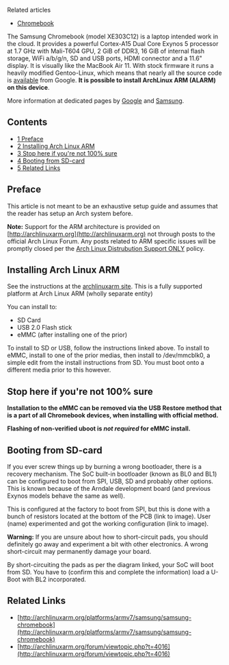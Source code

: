 Related articles

*   [Chromebook](/index.php/Chromebook "Chromebook")

The Samsung Chromebook (model XE303C12) is a laptop intended work in the cloud. It provides a powerful Cortex-A15 Dual Core Exynos 5 processor at 1.7 GHz with Mali-T604 GPU, 2 GiB of DDR3, 16 GiB of internal flash storage, WiFi a/b/g/n, SD and USB ports, HDMI connector and a 11.6" display. It is visually like the MacBook Air 11\. With stock firmware it runs a heavily modified Gentoo-Linux, which means that nearly all the source code is [available](https://chromium.googlesource.com/chromiumos) from Google. **It is possible to install ArchLinux ARM (ALARM) on this device**.

More information at dedicated pages by [Google](http://www.google.com/intl/en/chrome/devices/samsung-chromebook.html#ss-cb) and [Samsung](http://www.samsung.com/us/computer/chrome-os-devices/XE303C12-A01US).

## Contents

*   [1 Preface](#Preface)
*   [2 Installing Arch Linux ARM](#Installing_Arch_Linux_ARM)
*   [3 Stop here if you're not 100% sure](#Stop_here_if_you.27re_not_100.25_sure)
*   [4 Booting from SD-card](#Booting_from_SD-card)
*   [5 Related Links](#Related_Links)

## Preface

This article is not meant to be an exhaustive setup guide and assumes that the reader has setup an Arch system before.

**Note:** Support for the ARM architecture is provided on [http://archlinuxarm.org](http://archlinuxarm.org) not through posts to the official Arch Linux Forum. Any posts related to ARM specific issues will be promptly closed per the [Arch Linux Distrubution Support ONLY](/index.php/Forum_etiquette#Arch_Linux_distribution_support_.2Aonly.2A "Forum etiquette") policy.

## Installing Arch Linux ARM

See the instructions at the [archlinuxarm site](https://archlinuxarm.org/platforms/armv7/samsung/samsung-chromebook). This is a fully supported platform at Arch Linux ARM (wholly separate entity)

You can install to:

*   SD Card
*   USB 2.0 Flash stick
*   eMMC (after installing one of the prior)

To install to SD or USB, follow the instructions linked above. To install to eMMC, install to one of the prior medias, then install to /dev/mmcblk0, a simple edit from the install instructions from SD. You must boot onto a different media prior to this however.

## Stop here if you're not 100% sure

**Installation to the eMMC can be removed via the USB Restore method that is a part of all Chromebook devices, when installing with official method.**

**Flashing of non-verified uboot is *not required* for eMMC install.**

## Booting from SD-card

If you ever screw things up by burning a wrong bootloader, there is a recovery mechanism. The SoC built-in bootloader (known as BL0 and BL1) can be configured to boot from SPI, USB, SD and probably other options. This is known because of the Arndale development board (and previous Exynos models behave the same as well).

This is configured at the factory to boot from SPI, but this is done with a bunch of resistors located at the bottom of the PCB (link to image). User (name) experimented and got the working configuration (link to image).

**Warning:** If you are unsure about how to short-circuit pads, you should definitely go away and experiment a bit with other electronics. A wrong short-circuit may permanently damage your board.

By short-circuiting the pads as per the diagram linked, your SoC will boot from SD. You have to (confirm this and complete the information) load a U-Boot with BL2 incorporated.

## Related Links

*   [http://archlinuxarm.org/platforms/armv7/samsung/samsung-chromebook](http://archlinuxarm.org/platforms/armv7/samsung/samsung-chromebook)
*   [http://archlinuxarm.org/forum/viewtopic.php?t=4016](http://archlinuxarm.org/forum/viewtopic.php?t=4016)